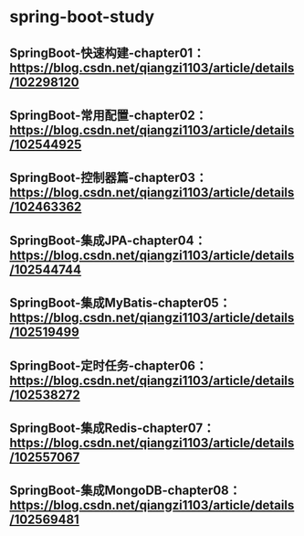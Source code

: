 # spring-boot-study

## SpringBoot-快速构建-chapter01：https://blog.csdn.net/qiangzi1103/article/details/102298120
## SpringBoot-常用配置-chapter02：https://blog.csdn.net/qiangzi1103/article/details/102544925
## SpringBoot-控制器篇-chapter03：https://blog.csdn.net/qiangzi1103/article/details/102463362
## SpringBoot-集成JPA-chapter04：https://blog.csdn.net/qiangzi1103/article/details/102544744
## SpringBoot-集成MyBatis-chapter05：https://blog.csdn.net/qiangzi1103/article/details/102519499
## SpringBoot-定时任务-chapter06：https://blog.csdn.net/qiangzi1103/article/details/102538272
## SpringBoot-集成Redis-chapter07：https://blog.csdn.net/qiangzi1103/article/details/102557067
## SpringBoot-集成MongoDB-chapter08：https://blog.csdn.net/qiangzi1103/article/details/102569481
